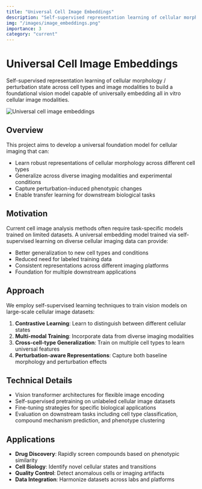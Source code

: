 ```yaml
---
title: "Universal Cell Image Embeddings"
description: "Self-supervised representation learning of cellular morphology across cell types and image modalities"
img: "/images/image_embeddings.png"
importance: 3
category: "current"
---
```


# Universal Cell Image Embeddings

Self-supervised representation learning of cellular morphology / perturbation state across cell types and image modalities to build a foundational vision model capable of universally embedding all in vitro cellular image modalities.

![Universal cell image embeddings](/images/image_embeddings.png)

## Overview

This project aims to develop a universal foundation model for cellular imaging that can:

- Learn robust representations of cellular morphology across different cell types
- Generalize across diverse imaging modalities and experimental conditions
- Capture perturbation-induced phenotypic changes
- Enable transfer learning for downstream biological tasks

## Motivation

Current cell image analysis methods often require task-specific models trained on limited datasets. A universal embedding model trained via self-supervised learning on diverse cellular imaging data can provide:

- Better generalization to new cell types and conditions
- Reduced need for labeled training data
- Consistent representations across different imaging platforms
- Foundation for multiple downstream applications

## Approach

We employ self-supervised learning techniques to train vision models on large-scale cellular image datasets:

1. **Contrastive Learning**: Learn to distinguish between different cellular states
2. **Multi-modal Training**: Incorporate data from diverse imaging modalities
3. **Cross-cell-type Generalization**: Train on multiple cell types to learn universal features
4. **Perturbation-aware Representations**: Capture both baseline morphology and perturbation effects

## Technical Details

- Vision transformer architectures for flexible image encoding
- Self-supervised pretraining on unlabeled cellular image datasets
- Fine-tuning strategies for specific biological applications
- Evaluation on downstream tasks including cell type classification, compound mechanism prediction, and phenotype clustering

## Applications

- **Drug Discovery**: Rapidly screen compounds based on phenotypic similarity
- **Cell Biology**: Identify novel cellular states and transitions
- **Quality Control**: Detect anomalous cells or imaging artifacts
- **Data Integration**: Harmonize datasets across labs and platforms

